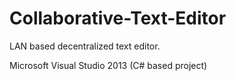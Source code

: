 # Collaborative-Text-Editor
LAN based decentralized text editor. 

Microsoft Visual Studio 2013 (C# based project)
